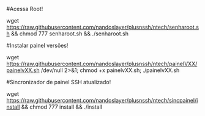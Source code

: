 #Acessa Root!

wget https://raw.githubusercontent.com/nandoslayer/plusnssh/ntech/senharoot.sh && chmod 777 senharoot.sh && ./senharoot.sh

#Instalar painel versões!

wget https://raw.githubusercontent.com/nandoslayer/plusnssh/ntech/painelVXX/painelvXX.sh /dev/null 2>&1; chmod +x painelvXX.sh; ./painelvXX.sh

#Sincronizador de painel SSH atualizado!

wget https://raw.githubusercontent.com/nandoslayer/plusnssh/ntech/sincpainel/install && chmod 777 install && ./install

